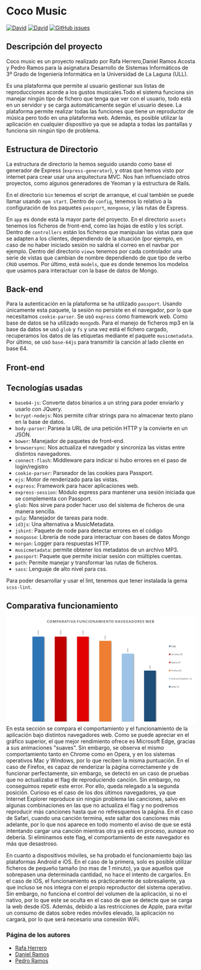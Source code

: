 # Coco Music

[![David](https://img.shields.io/david/Rafaherrero/proyectoDSI.svg?style=flat-square)](https://david-dm.org/Rafaherrero/proyectoDSI#info=dependencies&view=table)
[![David](https://img.shields.io/david/dev/Rafaherrero/proyectoDSI?style=flat-square)](https://david-dm.org/Rafaherrero/proyectoDSI#info=devDependencies&view=table)
[![GitHub issues](https://img.shields.io/github/issues/Rafaherrero/proyectoDSI.svg?style=flat-square)](https://github.com/Rafaherrero/proyectoDSI)


## Descripción del proyecto
Coco music es un proyecto realizado por Rafa Herrero,Daniel Ramos Acosta y Pedro Ramos para la asignatura Desarrollo de Sistemas Informáticos de 3º Grado de Ingeniería Informática en la Universidad de La Laguna (ULL).

Es una plataforma que permite al usuario gestionar sus listas de reproducciones acorde a los gustos musicales.Todo el sistema funciona sin manejar ningún tipo de fichero que tenga que ver con el usuario, todo está en un servidor y se carga automáticamente según el usuario desee. La plataforma permite realizar todas las funciones que tiene un reproductor de música pero todo en una plataforma web. Además, es posible utilizar la aplicación en cualquier dispositivo ya que se adapta a todas las pantallas y funciona sin ningún tipo de problema.

## Estructura de Directorio

La estructura de directorio la hemos seguido usando como base el generador de Express (`express-generator`), y otras que hemos visto por internet para crear usar una arquitectura MVC. Nos han influenciado otros proyectos, como algunos generadores de Yeoman y la estructura de Rails.

En el directorio `bin` tenemos el script de arranque, el cual también se puede llamar usando `npm start`. Dentro de `config`, tenemos lo relativo a la configuración de los paquetes `passport`, `mongoose`, y las rutas de Express.

En `app` es donde está la mayor parte del proyecto. En el directorio `assets` tenemos los ficheros de front-end, como las hojas de estilo y los script. Dentro de `controllers` están los ficheros que manipulan las vistas para que se adapten a los clientes, dependiendo de la situación (por ejemplo, en caso de no haber iniciado sesión no saldría el correo en el navbar por ejemplo. Dentro del directorio `views` tenemos por cada controlador una serie de vistas que cambian de nombre dependiendo de que tipo de verbo `CRUD` usemos. Por último, está `models`, que es donde tenemos los modelos que usamos para interactuar con la base de datos de Mongo.


## Back-end
Para la autenticación en la plataforma se ha utilizado `passport`. Usando únicamente esta paquete, la sesión no persiste en el navegador, por lo que necesitamos `cookie-parser`. Se usó `express` como framework web. Como base de datos se ha utilizado `mongodb`. Para el manejo de ficheros mp3 en la base da datos se usó `glob` y `fs` y una vez está el fichero cargado, recuperamos los datos de las etiquetas mediante el paquete `musicmetadata`. Por último, se usó `base-64js` para transmitir la canción al lado cliente en base 64.

## Front-end

## Tecnologías usadas
* `base64-js`: Converte datos binarios a un string para poder enviarlo y usarlo con JQuery.
* `bcrypt-nodejs`: Nos permite cifrar strings para no almacenar texto plano en la base de datos.
* `body-parser`: Parsea la URL de una petición HTTP y la convierte en un JSON.
* `bower`: Manejador de paquetes de front-end.
* `browsersync`: Nos actualiza el navegador y sincroniza las vistas entre distintos navegadores.
* `connect-flash`: Middleware para indicar si hubo errores en el paso de login/registro
* `cookie-parser`: Parseador de las cookies para Passport.
* `ejs`: Motor de renderizado para las vistas.
* `express`: Framework para hacer aplicaciones web.
* `express-session`: Módulo express para mantener una sesión iniciada que se complementa con Passport.
* `glob`: Nos sirve para poder hacer uso del sistema de ficheros de una manera sencilla.
* `gulp`: Manejador de tareas para node.
* `id3js`: Una alternativa a MusicMetadata.
* `jshint`: Paquete de node para detectar errores en el código
* `mongoose`: Librería de node para interactuar con bases de datos Mongo
* `morgan`: Logger para respuestas HTTP. 
* `musicmetadata`: permite obtener los metadatos de un archivo MP3.
* `passport`: Paquete que permite iniciar sesión con múltiples cuentas.
* `path`: Permite manejar y transformar las rutas de ficheros.
* `sass`: Lenguaje de alto nivel para css.

Para poder desarrollar y usar el lint, tenemos que tener instalada la gema `scss-lint`.

## Comparativa funcionamiento
![Comparativa navegadores](recursos_readme/Comparativa_navegadores.jpg)
En esta sección se compara el comportamiento y el funcionamiento de la aplicación bajo distintos navegadores web.
Como se puede apreciar en el gráfico superior, el que mejor rendimiento ofrece es Microsoft Edge, gracias a sus animaciones "suaves". Sin embargo, se observa el mismo comportamiento tanto en Chrome como en Opera, y en los sistemas operativos Mac y Windows, por lo que reciben la misma puntuación.
En el caso de Firefox, es capaz de renderizar la página correctamente y de funcionar perfectamente, sin embargo, se detectó en un caso de pruebas que no actualizaba el flag de reproduciendo canción. Sin embargo, no conseguimos repetir este error. Por ello, queda relegado a la segunda posición.
Curioso es el caso de los dos últimos navegadores, ya que Internet Explorer reproduce sin ningún problema las canciones, salvo en algunas combinaciones en las que no actualiza el flag y no podremos reproducir más canciones hasta que no refresquemos la página. En el caso de Safari, cuando una canción termina, este saltar dos canciones más adelante, por lo que nos aparece en todo momento el aviso de que se está intentando cargar una canción mientras otra ya está en proceso, aunque no debería. Si eliminamos este flag, el comportamiento de este navegador es más que desastroso.

En cuanto a dispositivos móviles, se ha probado el funcionamiento bajo las plataformas Android e iOS. En el caso de la primera, solo es posible utilizar ficheros de pequeño tamaño (no mas de 1 minuto), ya que aquellos que sobrepasen una determinada cantidad, no hace el intento de cargarlos. En el caso de iOS, el funcionamiento es prácticamente de sobresaliente, ya que incluso se nos integra con el propio reproductor del sistema operativo. Sin embargo, no funciona el control del volumen de la aplicación, si no el nativo, por lo que este se oculta en el caso de que se detecte que se carga la web desde iOS. Además, debido a las restricciones de Apple, para evitar un consumo de datos sobre redes móviles elevado, la aplicación no cargará, por lo que será necesario una conexión WiFi.

### Página de los autores

* [Rafa Herrero](http://rafaherrero.github.io/)
* [Daniel Ramos](http://danielramosacosta.github.io/#/)
* [Pedro Ramos](http://alu0100505078.github.io/)
